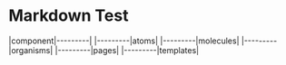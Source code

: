 Markdown Test
=============

|component|---------|
|---------|atoms|
|---------|molecules|
|---------|organisms|
|---------|pages|
|---------|templates|

